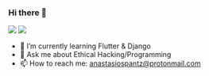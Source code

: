 ### Hi there 👋


<!--
**apantzar/apantzar** is a ✨ _special_ ✨ repository because its `README.md` (this file) appears on your GitHub profile.

Here are some ideas to get you started:

- 🔭 I’m currently working on ...
- 🌱 I’m currently learning Flutter
- 👯 I’m looking to collaborate on ...
- 🤔 I’m looking for help with ...
- 💬 Ask me about ...
- 📫 How to reach me: ...
- 😄 Pronouns: ...
- ⚡ Fun fact: ...
-->
<img src="https://github-readme-stats.vercel.app/api?username=apantzar&&show_icons=true&border_radius&theme=dark">



<img src="https://github-readme-stats.vercel.app/api/top-langs/?username=apantzar&layout=compact&langs_count=50&theme=dark">


- 🌱 I’m currently learning Flutter & Django
- 💬 Ask me about Ethical Hacking/Programming
- 📫 How to reach me: anastasiospantz@protonmail.com
